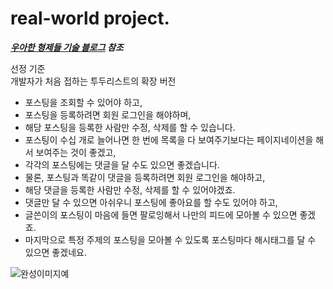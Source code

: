 # real-world project. 
   
   ***[우아한 형제들 기술 블로그](https://woowabros.github.io/experience/2020/04/14/stop-making-todo-list.html) 참조***     
      
   선정 기준   
   개발자가 처음 접하는 투두리스트의 확장 버전    
      
  * 포스팅을 조회할 수 있어야 하고,
  * 포스팅을 등록하려면 회원 로그인을 해야하며,
  * 해당 포스팅을 등록한 사람만 수정, 삭제를 할 수 있습니다.
  * 포스팅이 수십 개로 늘어나면 한 번에 목록을 다 보여주기보다는 페이지네이션을 해서 보여주는 것이 좋겠고,
  * 각각의 포스팅에는 댓글을 달 수도 있으면 좋겠습니다.
  * 물론, 포스팅과 똑같이 댓글을 등록하려면 회원 로그인을 해야하고,
  * 해당 댓글을 등록한 사람만 수정, 삭제를 할 수 있어야겠죠.
  * 댓글만 달 수 있으면 아쉬우니 포스팅에 좋아요를 할 수도 있어야 하고,
  * 글쓴이의 포스팅이 마음에 들면 팔로잉해서 나만의 피드에 모아볼 수 있으면 좋겠죠.
  * 마지막으로 특정 주제의 포스팅을 모아볼 수 있도록 포스팅마다 해시태그를 달 수 있으면 좋겠네요.   
     
   ![완성이미지예](https://rhg.dev/images/realworld-homepage.png)
       
   
